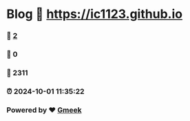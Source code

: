 # Blog :link: https://ic1123.github.io 
### :page_facing_up: [2](https://ic1123.github.io/tag.html) 
### :speech_balloon: 0 
### :hibiscus: 2311 
### :alarm_clock: 2024-10-01 11:35:22 
### Powered by :heart: [Gmeek](https://github.com/Meekdai/Gmeek)
